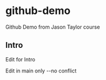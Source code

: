 # github-demo
Github Demo from Jason Taylor course

##  Intro
Edit for Intro

Edit in main only --no conflict